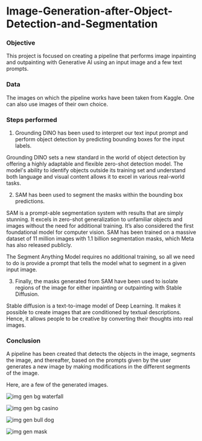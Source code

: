 # Image-Generation-after-Object-Detection-and-Segmentation


### Objective

This project is focused on creating a pipeline that performs image inpainting and outpainting with Generative AI using an input image and a few text prompts.


### Data

The images on which the pipeline works have been taken from Kaggle. One can also use images of their own choice.


### Steps performed

1. Grounding DINO has been used to interpret our text input prompt and perform object detection by predicting bounding boxes for the input labels.

Grounding DINO sets a new standard in the world of object detection by offering a highly adaptable and flexible zero-shot detection model. The model's ability to identify objects outside its training set and understand both language and visual content allows it to excel in various real-world tasks.

2. SAM has been used to segment the masks within the bounding box predictions.

SAM is a prompt-able segmentation system with results that are simply stunning. It excels in zero-shot generalization to unfamiliar objects and images without the need for additional training. It’s also considered the first foundational model for computer vision. SAM has been trained on a massive dataset of 11 million images with 1.1 billion segmentation masks, which Meta has also released publicly.

The Segment Anything Model requires no additional training, so all we need to do is provide a prompt that tells the model what to segment in a given input image.

3. Finally, the masks generated from SAM have been used to isolate regions of the image for either inpainting or outpainting with Stable Diffusion.

Stable diffusion is a text-to-image model of Deep Learning. It makes it possible to create images that are conditioned by textual descriptions. Hence, it allows people to be creative by converting their thoughts into real images.


### Conclusion

A pipeline has been created that detects the objects in the image, segments the image, and thereafter, based on the prompts given by the user generates a new image by making modifications in the different segments of the image.

Here, are a few of the generated images.


![img gen bg waterfall](https://github.com/shu-nya/Image-Generation-after-Object-Detection-and-Segmentation/assets/115604932/8562e9af-9fd1-43ff-a94d-c9848c53bc1c)

![img gen bg casino](https://github.com/shu-nya/Image-Generation-after-Object-Detection-and-Segmentation/assets/115604932/4b1a2f0e-f435-408d-b61f-3b4bbe70498b)

![img gen bull dog](https://github.com/shu-nya/Image-Generation-after-Object-Detection-and-Segmentation/assets/115604932/ec1bd37a-1e55-4991-a0d0-e5b560765aa7)

![img gen mask](https://github.com/shu-nya/Image-Generation-after-Object-Detection-and-Segmentation/assets/115604932/b289867a-bbf5-4499-8bcc-ba8847815f92)
